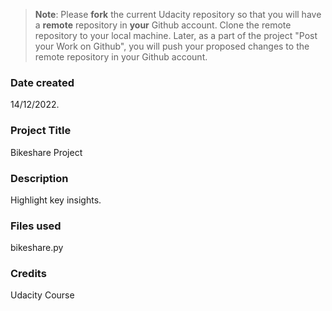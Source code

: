 >**Note**: Please **fork** the current Udacity repository so that you will have a **remote** repository in **your** Github account. Clone the remote repository to your local machine. Later, as a part of the project "Post your Work on Github", you will push your proposed changes to the remote repository in your Github account.

### Date created
14/12/2022.

### Project Title
Bikeshare Project

### Description
Highlight key insights.

### Files used
bikeshare.py

### Credits
Udacity Course
